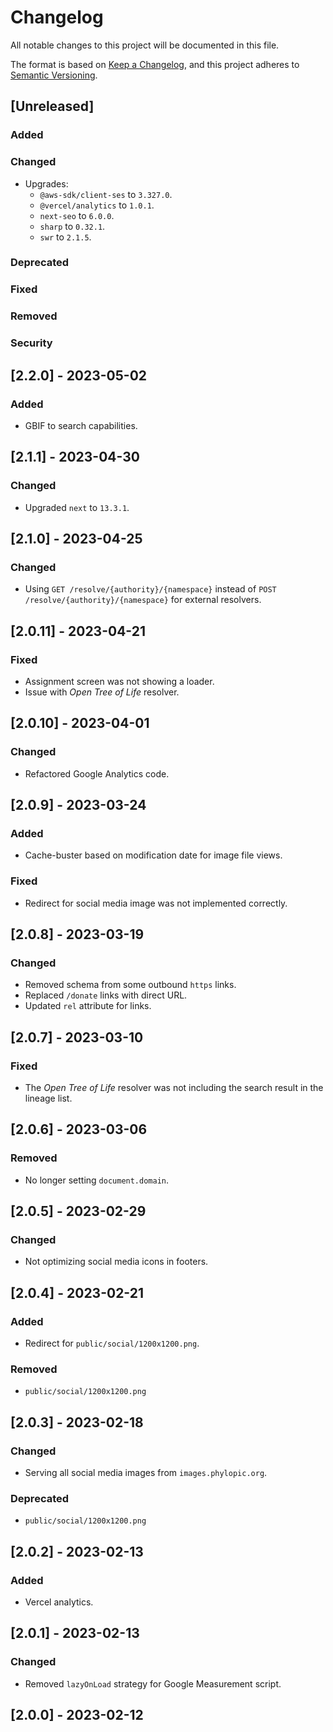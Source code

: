 # Changelog

All notable changes to this project will be documented in this file.

The format is based on [Keep a Changelog](https://keepachangelog.com/en/1.0.0/),
and this project adheres to [Semantic Versioning](https://semver.org/spec/v2.0.0.html).

## [Unreleased]

### Added

### Changed

-   Upgrades:
    -   `@aws-sdk/client-ses` to `3.327.0`.
    -   `@vercel/analytics` to `1.0.1`.
    -   `next-seo` to `6.0.0`.
    -   `sharp` to `0.32.1`.
    -   `swr` to `2.1.5`.

### Deprecated

### Fixed

### Removed

### Security

## [2.2.0] - 2023-05-02

### Added

-   GBIF to search capabilities.

## [2.1.1] - 2023-04-30

### Changed

-   Upgraded `next` to `13.3.1`.

## [2.1.0] - 2023-04-25

### Changed

-   Using `GET /resolve/{authority}/{namespace}` instead of `POST /resolve/{authority}/{namespace}` for external resolvers.

## [2.0.11] - 2023-04-21

### Fixed

-   Assignment screen was not showing a loader.
-   Issue with _Open Tree of Life_ resolver.

## [2.0.10] - 2023-04-01

### Changed

-   Refactored Google Analytics code.

## [2.0.9] - 2023-03-24

### Added

-   Cache-buster based on modification date for image file views.

### Fixed

-   Redirect for social media image was not implemented correctly.

## [2.0.8] - 2023-03-19

### Changed

-   Removed schema from some outbound `https` links.
-   Replaced `/donate` links with direct URL.
-   Updated `rel` attribute for links.

## [2.0.7] - 2023-03-10

### Fixed

-   The _Open Tree of Life_ resolver was not including the search result in the lineage list.

## [2.0.6] - 2023-03-06

### Removed

-   No longer setting `document.domain`.

## [2.0.5] - 2023-02-29

### Changed

-   Not optimizing social media icons in footers.

## [2.0.4] - 2023-02-21

### Added

-   Redirect for `public/social/1200x1200.png`.

### Removed

-   `public/social/1200x1200.png`

## [2.0.3] - 2023-02-18

### Changed

-   Serving all social media images from `images.phylopic.org`.

### Deprecated

-   `public/social/1200x1200.png`

## [2.0.2] - 2023-02-13

### Added

-   Vercel analytics.

## [2.0.1] - 2023-02-13

### Changed

-   Removed `lazyOnLoad` strategy for Google Measurement script.

## [2.0.0] - 2023-02-12
